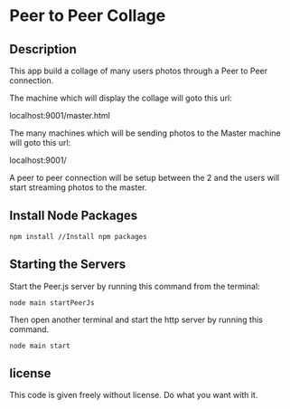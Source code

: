Peer to Peer Collage
=====================

Description
-----------

This app build a collage of many users photos through a Peer to Peer connection.

The machine which will display the collage will goto this url:

localhost:9001/master.html

The many machines which will be sending photos to the Master machine will goto this url:

localhost:9001/

A peer to peer connection will be setup between the 2 and the users will start streaming photos to the master.

Install Node Packages
--------------------

``
npm install //Install npm packages
``


Starting the Servers
--------------------

Start the Peer.js server by running this command from the terminal:

``node main startPeerJs ``

Then open another terminal and start the http server by running this command.

``node main start``


license
-------
This code is given freely without license.
Do what you want with it.
